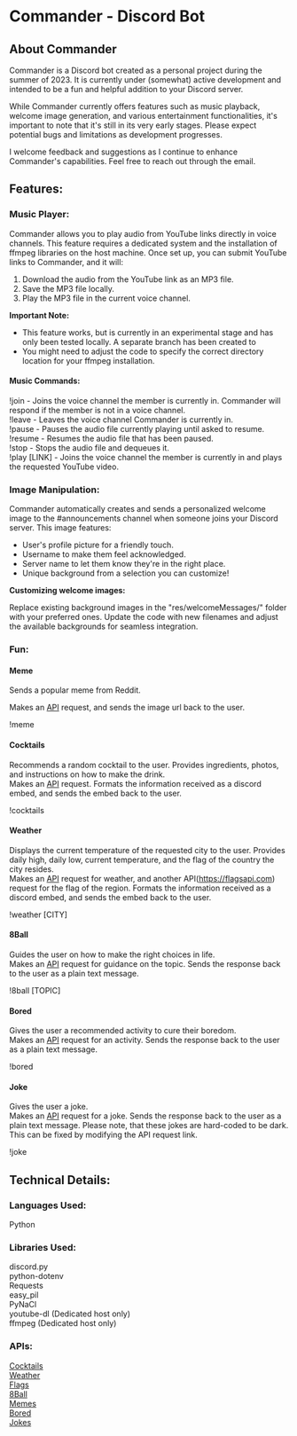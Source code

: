 # Commander - Discord Bot
## About Commander

Commander is a Discord bot created as a personal project during the summer of 2023. It is currently under (somewhat) active development and intended to be a fun and helpful addition to your Discord server.    

While Commander currently offers features such as music playback, welcome image generation, and various entertainment functionalities, it's important to note that it's still in its very early stages. Please expect potential bugs and limitations as development progresses.    

I welcome feedback and suggestions as I continue to enhance Commander's capabilities. Feel free to reach out through the email.    

## Features:

### Music Player:
Commander allows you to play audio from YouTube links directly in voice channels. This feature requires a dedicated system and the installation of ffmpeg libraries on the host machine. Once set up, you can submit YouTube links to Commander, and it will:  

1. Download the audio from the YouTube link as an MP3 file.
2. Save the MP3 file locally.
3. Play the MP3 file in the current voice channel.

**Important Note:**

- This feature works, but is currently in an experimental stage and has only been tested locally. A separate branch has been created to 
- You might need to adjust the code to specify the correct directory location for your ffmpeg installation.

#### Music Commands:
!join - Joins the voice channel the member is currently in. Commander will respond if the member is not in a voice channel.  
!leave - Leaves the voice channel Commander is currently in.  
!pause - Pauses the audio file currently playing until asked to resume.  
!resume - Resumes the audio file that has been paused.  
!stop - Stops the audio file and dequeues it.  
!play [LINK] - Joins the voice channel the member is currently in and plays the requested YouTube video.   

### Image Manipulation: 

Commander automatically creates and sends a personalized welcome image to the #announcements channel when someone joins your Discord server. This image features:

- User's profile picture for a friendly touch.
- Username to make them feel acknowledged.
- Server name to let them know they're in the right place.
- Unique background from a selection you can customize!

**Customizing welcome images:**

Replace existing background images in the "res/welcomeMessages/" folder with your preferred ones.
Update the code with new filenames and adjust the available backgrounds for seamless integration.

### Fun:

#### Meme

Sends a popular meme from Reddit.  

Makes an [API](https://meme-api.com/) request, and sends the image url back to the user.  

!meme


#### Cocktails

Recommends a random cocktail to the user. Provides ingredients, photos, and instructions on how to make the drink.  
Makes an [API](https://thecocktaildb.com) request. Formats the information received as a discord embed, and sends the embed back to the user.

!cocktails 

#### Weather


Displays the current temperature of the requested city to the user. Provides daily high, daily low, current temperature, and the flag of the country the city resides.  
Makes an [API](https://openweathermap.org) request for weather, and another API(https://flagsapi.com) request for the flag of the region. Formats the information received as a discord embed, and sends the embed back to the user.

!weather [CITY] 

#### 8Ball


Guides the user on how to make the right choices in life.  
Makes an [API](https://eightballapi.com) request for guidance on the topic. Sends the response back to the user as a plain text message.

!8ball [TOPIC] 

#### Bored

Gives the user a recommended activity to cure their boredom.  
Makes an [API](https://www.boredapi.com) request for an activity. Sends the response back to the user as a plain text message.

!bored

#### Joke

Gives the user a joke.  
Makes an [API](https://v2.jokeapi.dev/) request for a joke. Sends the response back to the user as a plain text message. Please note, that these jokes are hard-coded to be dark. This can be fixed by modifying the API request link.

!joke  

## Technical Details:

### Languages Used: 
Python

### Libraries Used:
discord.py  
python-dotenv  
Requests  
easy_pil  
PyNaCl  
youtube-dl (Dedicated host only)  
ffmpeg (Dedicated host only)  

### APIs:
[Cocktails](https://thecocktaildb.com)  
[Weather](https://openweathermap.org)  
[Flags](https://flagsapi.com)  
[8Ball](https://eightballapi.com)  
[Memes](https://meme-api.com/)  
[Bored](https://www.boredapi.com)  
[Jokes](https://v2.jokeapi.dev/)  
